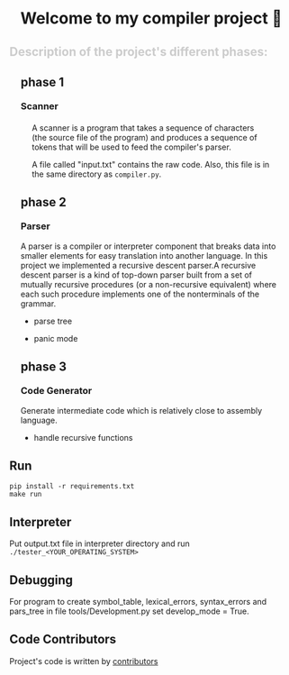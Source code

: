 <h1 align="center">Welcome to my compiler project 👋</h1>

<h2 style="color: #ccc">
    Description of the project's different phases:
</h2>

<div style="margin: 20px">
    <h2> phase 1 </h2>

<h3 style="margin-top:20px"> 
    Scanner
</h3>

<div style="margin: 20px">

A scanner is a program that takes a sequence of characters (the source file of the program) and produces a sequence of tokens that will be used to feed the compiler's parser.

A file called "input.txt" contains the raw code. Also, this file is in the same directory as `compiler.py`.

</div>
<div>
    <h2> phase 2 </h2>
</div>

<h3 style="margin-top:20px"> 
    Parser
</h3>

A parser is a compiler or interpreter component that breaks data into smaller elements for easy translation into another language. In this project we implemented a recursive descent parser.A recursive descent parser is a kind of top-down parser built from a set of mutually recursive procedures (or a non-recursive equivalent) where each such procedure implements one of the nonterminals of the grammar.

- parse tree

- panic mode

<div>
    <h2> phase 3 </h2>
</div>

<h3 style="margin-top:20px">
    Code Generator
</h3>

Generate intermediate code which is relatively close to assembly language.

- handle recursive functions

</div>


## Run

```
pip install -r requirements.txt
make run
```


##    Interpreter

Put output.txt file in interpreter directory and run `./tester_<YOUR_OPERATING_SYSTEM>`

## Debugging
    
For program to create symbol_table, lexical_errors, syntax_errors and pars_tree in file tools/Development.py set develop_mode = True.

## Code Contributors
Project's code is written by
<a href="https://github.com/sfmqrb/compiler/graphs/contributors"> contributors </a>
